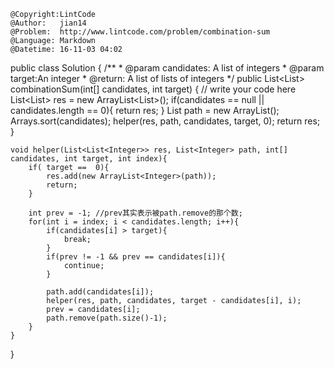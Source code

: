 ```
@Copyright:LintCode
@Author:   jian14
@Problem:  http://www.lintcode.com/problem/combination-sum
@Language: Markdown
@Datetime: 16-11-03 04:02
```

 
 public class Solution {
    /**
     * @param candidates: A list of integers
     * @param target:An integer
     * @return: A list of lists of integers
     */
    public List<List<Integer>> combinationSum(int[] candidates, int target) {
        // write your code here
        List<List<Integer>> res = new ArrayList<List<Integer>>();
        if(candidates == null || candidates.length == 0){
            return res;
        }
        List<Integer> path = new ArrayList<Integer>();
        Arrays.sort(candidates);
        helper(res, path, candidates, target, 0);
        return res;
    }
    
    void helper(List<List<Integer>> res, List<Integer> path, int[] candidates, int target, int index){
        if( target ==  0){
            res.add(new ArrayList<Integer>(path));
            return;
        }
        
        int prev = -1; //prev其实表示被path.remove的那个数;
        for(int i = index; i < candidates.length; i++){
            if(candidates[i] > target){
                break;
            }
            if(prev != -1 && prev == candidates[i]){
                continue;
            }
            
            path.add(candidates[i]);
            helper(res, path, candidates, target - candidates[i], i);
            prev = candidates[i];
            path.remove(path.size()-1);
        }
    }
}